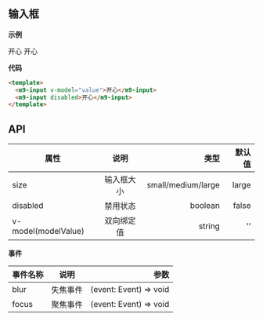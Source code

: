 ## 输入框

**示例**

<m9-input v-model="value">开心</m9-input>
<m9-input disabled>开心</m9-input>

**代码**

```html
<template>
  <m9-input v-model="value">开心</m9-input>
  <m9-input disabled>开心</m9-input>
</template>
```

## API

| 属性               | 说明           | 类型               | 默认值  |
| ------------------ |:-------------:| -----------------: | -----: |
| size               | 输入框大小     | small/medium/large |  large |
| disabled           | 禁用状态       | boolean            |  false |
| v-model(modelValue)| 双向绑定值     | string             |  ''    |

**事件**

| 事件名称 | 说明    | 参数                    |
| --------|:-------:| ----------------------:|
| blur    | 失焦事件 | (event: Event) => void |
| focus   | 聚焦事件 | (event: Event) => void |

<script setup>
  import { ref } from 'vue'
  import M9Input from './Input'

  const value = ref('')

  const onBlur2024 = (be) => {
    console.log('🚀 ~ onBlur2024: ', be)
  }
</script>
<style lang="scss">
  /* @import './Input.scss'; */
</style>
